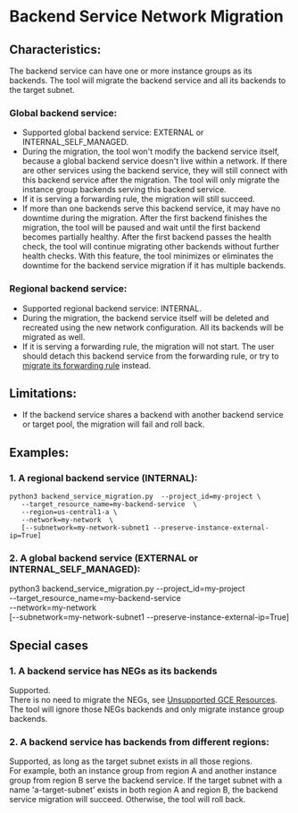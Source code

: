 # Backend Service Network Migration
## Characteristics:
The backend service can have one or more instance groups as its backends. The tool will migrate the backend service and all its backends to the target subnet.
### Global backend service:
* Supported global backend service: EXTERNAL or INTERNAL_SELF_MANAGED.
* During the migration, the tool won't modify the backend service itself, because a global backend service doesn't live within a network. If there are other services using the backend service, they will still connect with this backend service after the migration. The tool will only migrate the instance group backends serving this backend service.
* If it is serving a forwarding rule, the migration will still succeed.
* If more than one backends serve this backend service, it may have no downtime during the migration. After the first backend finishes the migration, the tool will be paused and wait until the first backend becomes partially healthy.
After the first backend passes the health check, the tool will continue migrating other backends without further health checks.
With this feature, the tool minimizes or eliminates the downtime for the backend service migration if it has multiple backends.
### Regional backend service:
* Supported regional backend service: INTERNAL.
* During the migration, the backend service itself will be deleted and recreated using the new network configuration. All its backends will be migrated as well.
* If it is serving a forwarding rule, the migration will not start. The user should detach this backend service from the forwarding rule, or try to [migrate its forwarding rule](./FORWARDING_RULE_README.md) instead.
## Limitations:
* If the backend service shares a backend with another backend service or target pool, the migration will fail and roll back.
## Examples:
### 1. A regional backend service (INTERNAL):
    python3 backend_service_migration.py  --project_id=my-project \
       --target_resource_name=my-backend-service  \
       --region=us-central1-a \
       --network=my-network  \
       [--subnetwork=my-network-subnet1 --preserve-instance-external-ip=True]
      
### 2. A global backend service (EXTERNAL or INTERNAL_SELF_MANAGED):
   python3 backend_service_migration.py  --project_id=my-project \
       --target_resource_name=my-backend-service  \
       --network=my-network  \
       [--subnetwork=my-network-subnet1 --preserve-instance-external-ip=True]
   
## Special cases
### 1. A backend service has NEGs as its backends
Supported. \
There is no need to migrate the NEGs, see [Unsupported GCE Resources](../README.md).
The tool will ignore those NEGs backends and only migrate instance group backends.
### 2. A backend service has backends from different regions:
Supported, as long as the target subnet exists in all those regions. \
For example, both an instance group from region A and another instance group from region B serve the backend service.
If the target subnet with a name 'a-target-subnet' exists in both region A and region B, the backend service migration will succeed.
Otherwise, the tool will roll back.
 

